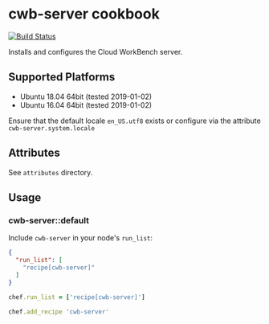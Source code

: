 # cwb-server cookbook

[![Build Status](https://travis-ci.org/sealuzh/cwb-chef-repo.svg?branch=master)](https://travis-ci.org/sealuzh/cwb-chef-repo)

Installs and configures the Cloud WorkBench server.

## Supported Platforms

* Ubuntu 18.04 64bit (tested 2019-01-02)
* Ubuntu 16.04 64bit (tested 2019-01-02)

Ensure that the default locale `en_US.utf8` exists or configure via the attribute `cwb-server.system.locale`

## Attributes

See `attributes` directory.

## Usage

### cwb-server::default

Include `cwb-server` in your node's `run_list`:

```json
{
  "run_list": [
    "recipe[cwb-server]"
  ]
}
```

```ruby
chef.run_list = ['recipe[cwb-server]']
```

```ruby
chef.add_recipe 'cwb-server'
```
